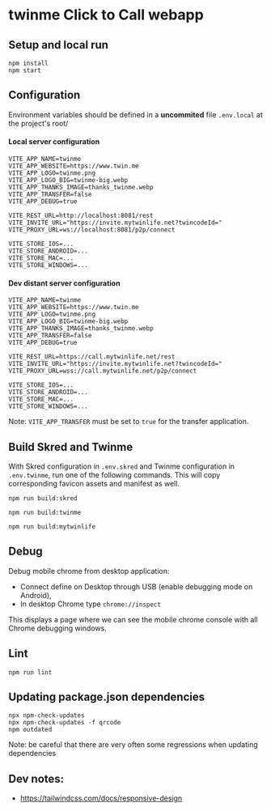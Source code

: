 # twinme Click to Call webapp

## Setup and local run

```
npm install
npm start
```

## Configuration

Environment variables should be defined in a **uncommited** file `.env.local` at the project's root/

#### Local server configuration

```
VITE_APP_NAME=twinme
VITE_APP_WEBSITE=https://www.twin.me
VITE_APP_LOGO=twinme.png
VITE_APP_LOGO_BIG=twinme-big.webp
VITE_APP_THANKS_IMAGE=thanks_twinme.webp
VITE_APP_TRANSFER=false
VITE_APP_DEBUG=true

VITE_REST_URL=http://localhost:8081/rest
VITE_INVITE_URL="https://invite.mytwinlife.net?twincodeId="
VITE_PROXY_URL=ws://localhost:8081/p2p/connect

VITE_STORE_IOS=...
VITE_STORE_ANDROID=...
VITE_STORE_MAC=...
VITE_STORE_WINDOWS=...
```

#### Dev distant server configuration

```
VITE_APP_NAME=twinme
VITE_APP_WEBSITE=https://www.twin.me
VITE_APP_LOGO=twinme.png
VITE_APP_LOGO_BIG=twinme-big.webp
VITE_APP_THANKS_IMAGE=thanks_twinme.webp
VITE_APP_TRANSFER=false
VITE_APP_DEBUG=true

VITE_REST_URL=https://call.mytwinlife.net/rest
VITE_INVITE_URL="https://invite.mytwinlife.net?twincodeId="
VITE_PROXY_URL=wss://call.mytwinlife.net/p2p/connect

VITE_STORE_IOS=...
VITE_STORE_ANDROID=...
VITE_STORE_MAC=...
VITE_STORE_WINDOWS=...
```

Note: `VITE_APP_TRANSFER` must be set to `true` for the transfer application.

## Build Skred and Twinme

With Skred configuration in `.env.skred` and Twinme configuration in `.env.twinme`, run one of the following commands.
This will copy corresponding favicon assets and manifest as well.

```
npm run build:skred
```

```
npm run build:twinme
```

```
npm run build:mytwinlife
```

## Debug

Debug mobile chrome from desktop application:

* Connect define on Desktop through USB (enable debugging mode on Android),
* In desktop Chrome type `chrome://inspect`

This displays a page where we can see the mobile chrome console with all Chrome debugging windows.

## Lint

```
npm run lint
```

## Updating package.json dependencies

```
npx npm-check-updates
npx npm-check-updates -f qrcode
npm outdated
```

Note: be careful that there are very often some regressions when updating dependencies

## Dev notes:

* https://tailwindcss.com/docs/responsive-design

